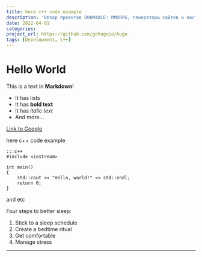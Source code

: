 ```yaml
---
title: here c++ code example
description: 'Обзор проектов D00M4ACE: MMORPG, генераторы сайтов и настольные игры.'
date: 2022-04-01
categories:
project_url: https://github.com/gohugoio/hugo
tags: [Development, C++]
---
```

# Hello World

This is a text in **Markdown**!

- It has lists
- It has **bold text**
- It has *italic text*
- And more...

[Link to Google](https://www.google.com)
	
here c++ code example
	
	:::c++
	#include <iostream>

	int main()
	{
		std::cout << "Hello, world!" << std::endl;
		return 0;
	}
	
and etc

Four steps to better sleep:

1. Stick to a sleep schedule
2. Create a bedtime ritual
3. Get comfortable
4. Manage stress

***